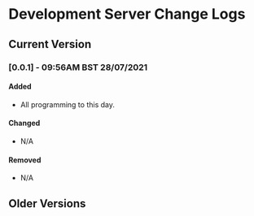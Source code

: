 # Development Server Change Logs

## Current Version

### **[0.0.1]** - 09:56AM BST 28/07/2021

#### Added
- All programming to this day.

#### Changed
- N/A

#### Removed
- N/A

## Older Versions
